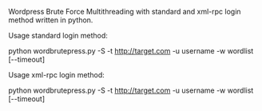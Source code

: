 Wordpress Brute Force Multithreading with standard and xml-rpc login method written in python.

Usage standard login method:

python wordbrutepress.py -S -t http://target.com -u username -w wordlist [--timeout]

Usage xml-rpc login method:

python wordbrutepress.py -S -t http://target.com -u username -w wordlist [--timeout]
